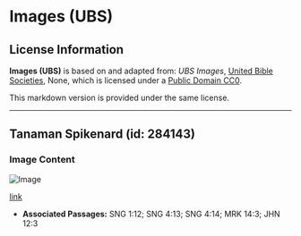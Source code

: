 # Images (UBS)

## License Information

**Images (UBS)** is based on and adapted from: _UBS Images_, [United Bible Societies](https://unitedbiblesocieties.org/), None, which is licensed under a [Public Domain CC0](https://creativecommons.org/public-domain/cc0/).

This markdown version is provided under the same license.



--------------------------------

## Tanaman Spikenard (id: 284143)

### Image Content

![Image](https://cdn.aquifer.bible/aquifer-content/resources/Media/WEB-0831_spikenard_plant.jpg)

[link](https://cdn.aquifer.bible/aquifer-content/resources/Media/WEB-0831_spikenard_plant.jpg)

* **Associated Passages:** SNG 1:12; SNG 4:13; SNG 4:14; MRK 14:3; JHN 12:3

